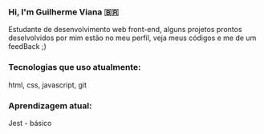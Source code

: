 ### Hi, I'm Guilherme Viana 🇧🇷

Estudante de desenvolvimento web front-end, alguns projetos prontos deselvolvidos por mim estão no meu perfil, veja meus códigos e me de um feedBack ;)

### Tecnologias que uso atualmente:

html, css, javascript, git

### Aprendizagem atual: 
Jest - básico
